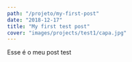 ```yaml
---
path: "/projeto/my-first-post"
date: "2018-12-17"
title: "My first test post"
cover: "images/projects/test1/capa.jpg"
---
```


Esse é o meu post test